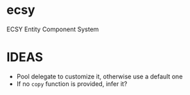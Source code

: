 # ecsy
ECSY Entity Component System

# IDEAS
* Pool delegate to customize it, otherwise use a default one
* If no `copy` function is provided, infer it?

```javascript

```